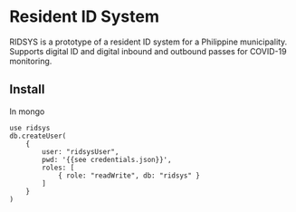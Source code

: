 # Resident ID System
RIDSYS is a prototype of a resident ID system for a Philippine municipality. Supports digital ID and digital inbound and outbound passes for COVID-19 monitoring.


## Install

In mongo

    use ridsys
    db.createUser(
        {
            user: "ridsysUser",
            pwd: '{{see credentials.json}}',
            roles: [
                { role: "readWrite", db: "ridsys" }
            ]
        }
    )